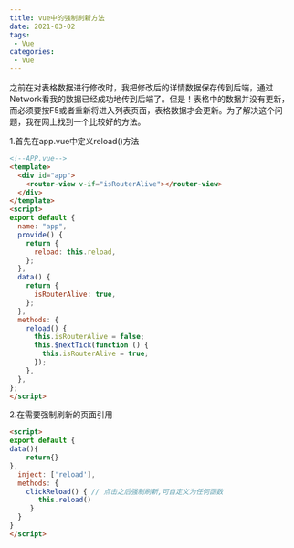 ```yaml
---
title: vue中的强制刷新方法
date: 2021-03-02
tags:
 - Vue
categories: 
 - Vue
---
```


之前在对表格数据进行修改时，我把修改后的详情数据保存传到后端，通过Network看我的数据已经成功地传到后端了。但是！表格中的数据并没有更新，而必须要按F5或者重新将进入列表页面，表格数据才会更新。为了解决这个问题，我在网上找到一个比较好的方法。

1.首先在app.vue中定义reload()方法
```html
<!--APP.vue-->
<template>
  <div id="app">
    <router-view v-if="isRouterAlive"></router-view>
  </div>
</template>
<script>
export default {
  name: "app",
  provide() {
    return {
      reload: this.reload,
    };
  },
  data() {
    return {
      isRouterAlive: true,
    };
  },
  methods: {
    reload() {
      this.isRouterAlive = false;
      this.$nextTick(function () {
        this.isRouterAlive = true;
      });
    },
  },
};
</script>
```

2.在需要强制刷新的页面引用
```html
<script>
export default {
data(){
    return{}
},
  inject: ['reload'],
  methods: {
    clickReload() { // 点击之后强制刷新,可自定义为任何函数
       this.reload()
     }
  }
}
</script>
```